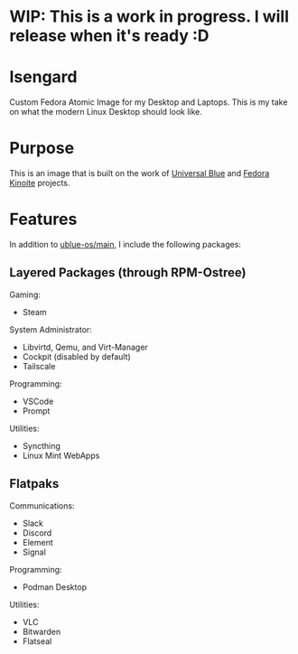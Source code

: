 # WIP: This is a work in progress. I will release when it's ready :D

# Isengard

Custom Fedora Atomic Image for my Desktop and Laptops. This is my take on what the modern Linux Desktop should look like.

# Purpose

This is an image that is built on the work of [Universal Blue](https://github.com/ublue-os) and [Fedora Kinoite](https://fedoraproject.org/kinoite/) projects.

# Features

In addition to [ublue-os/main](https://github.com/ublue-os/main), I include the following packages:

## Layered Packages (through RPM-Ostree)

Gaming:
- Steam

System Administrator:

- Libvirtd, Qemu, and Virt-Manager
- Cockpit (disabled by default)
- Tailscale

Programming:

- VSCode
- Prompt

Utilities:

- Syncthing
- Linux Mint WebApps

## Flatpaks

Communications:

- Slack
- Discord
- Element
- Signal

Programming:

- Podman Desktop

Utilities:

- VLC
- Bitwarden
- Flatseal